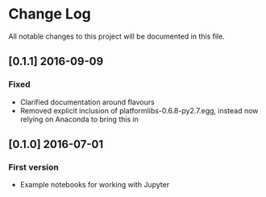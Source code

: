 # Change Log
All notable changes to this project will be documented in this file.

## [0.1.1] 2016-09-09
### Fixed
- Clarified documentation around flavours
- Removed explicit inclusion of platformlibs-0.6.8-py2.7.egg, instead now relying on Anaconda to bring this in

## [0.1.0] 2016-07-01
### First version
- Example notebooks for working with Jupyter

